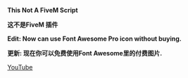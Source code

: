 **This Not A FiveM Script**

**这不是FiveM 插件**

**Edit: Now can use Font Awesome Pro icon without buying.**

**更新: 现在你可以免费使用Font Awesome里的付费图片.**

[YouTube](https://youtu.be/HGF2MNXJzDI)
